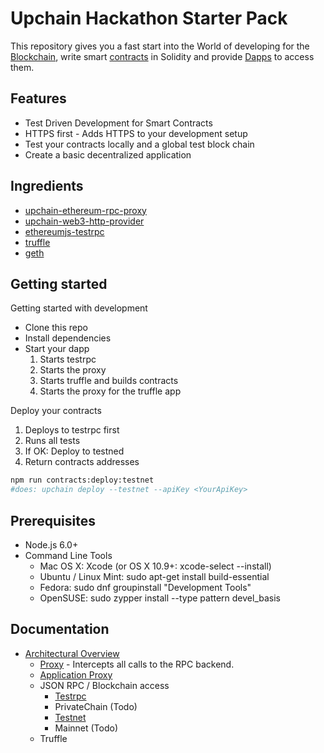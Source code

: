 # Upchain Hackathon Starter Pack

This repository gives you a fast start into the World of developing for the  [Blockchain](https://en.wikipedia.org/wiki/Block_chain),  write smart [contracts](https://en.wikipedia.org/wiki/Smart_contract) in Solidity and provide [Dapps](http://dapps.ethercasts.com/) to access them.

## Features

* Test Driven Development for Smart Contracts
* HTTPS first - Adds HTTPS to your development setup
* Test your contracts locally and a global test block chain
* Create a basic decentralized application

## Ingredients

* [upchain-ethereum-rpc-proxy](https://github.com/Upchain/upchain-ethereum-rpc-proxy)
* [upchain-web3-http-provider](https://github.com/Upchain/web3-http-provider)
* [ethereumjs-testrpc](https://github.com/ethereumjs/testrpc)
* [truffle](https://github.com/ConsenSys/truffle/)
* [geth](https://github.com/ethereum/go-ethereum/wiki/geth)

## Getting started

Getting started with development

* Clone this repo
* Install dependencies
* Start your dapp
  1. Starts testrpc
  2. Starts the  proxy
  3. Starts truffle and builds contracts
  4. Starts the proxy for the truffle app

Deploy your contracts

1. Deploys to testrpc first
2. Runs all tests
3. If OK: Deploy to testned
4. Return contracts addresses

```bash
npm run contracts:deploy:testnet
#does: upchain deploy --testnet --apiKey <YourApiKey>
```
## Prerequisites

* Node.js 6.0+
* Command Line Tools
  * Mac OS X: Xcode (or OS X 10.9+: xcode-select --install)
  * Ubuntu /  Linux Mint: sudo apt-get install build-essential
  * Fedora: sudo dnf groupinstall "Development Tools"
  * OpenSUSE: sudo zypper install --type pattern devel_basis

## Documentation

* [Architectural Overview](./docs/overview.md)
  * [Proxy](./docs/architecture-proxy.md) - Intercepts all calls to the RPC backend.
  * [Application Proxy](./docs/architecture-application-proxy.md)
  * JSON RPC / Blockchain access
    * [Testrpc](./docs/architecture-testrpc.md)
    * PrivateChain (Todo)
    * [Testnet](./docs/architecture-testrpc.md)
    * Mainnet (Todo)
  * Truffle
